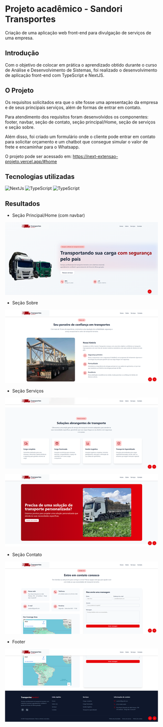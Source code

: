 
# Projeto acadêmico - Sandori Transportes


Criação de uma aplicação web front-end para divulgação de serviços de uma empresa. 
## Introdução

Com o objetivo de colocar em prática o aprendizado obtido durante o curso de Análise e Desenvolvimento de Sistemas, foi realizado o desenvolvimento de aplicação front-end com TypeScript e NextJS.


## O Projeto
Os requisitos solicitados era que o site fosse uma apresentação da empresa e de seus principais serviços, além de formas de entrar em contato. 

Para atendimento dos requisitos foram desenvolvidos os componentes: footer, navbar, seção de contato, seção principal/Home, seção de serviços e seção sobre. 

Além disso, foi criado um formulário onde o cliente pode entrar em contato para solicitar orçamento e um chatbot que consegue simular o valor de frete e encaminhar para o Whatsapp. 

O projeto pode ser acessado em: https://next-extensao-projeto.vercel.app/#home

## Tecnologias utilizadas

<img alt= "NextJs" src="https://img.shields.io/badge/NextJS-000000?logo=nextdotjs&logoColor=white&style=for-the-badge"/>

<img alt= "TypeScript" src="https://img.shields.io/badge/TypeScript-007ACC?logo=typescript&logoColor=white&style=for-the-badge"/>

<img alt= "TypeScript" src="https://img.shields.io/badge/Vercel-000000?logo=vercel&logoColor=white&style=for-the-badge"/>

## Resultados 
- Seção Principal/Home (com navbar)
  
![Imagem](src/results/img1.png)


- Seção Sobre


![Imagem2](src/results/img2.png)



- Seção Serviços


![Imagem3](src/results/img3.png)




![Imagem4](src/results/img4.png)



- Seção Contato

![Imagem5](src/results/img5.png)


- Footer

![Imagem6](src/results/img6.png)









